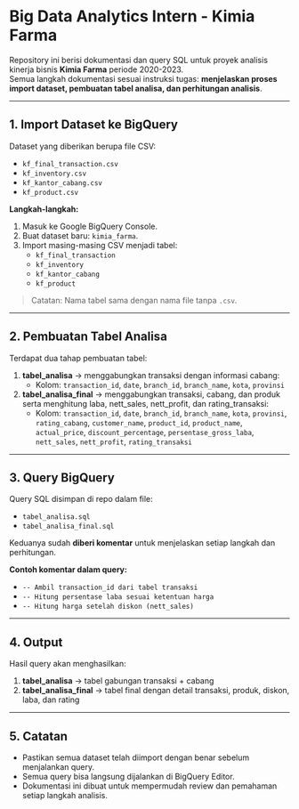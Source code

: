 # Big Data Analytics Intern - Kimia Farma

Repository ini berisi dokumentasi dan query SQL untuk proyek analisis kinerja bisnis **Kimia Farma** periode 2020-2023.  
Semua langkah dokumentasi sesuai instruksi tugas: **menjelaskan proses import dataset, pembuatan tabel analisa, dan perhitungan analisis**.

---

## 1. Import Dataset ke BigQuery

Dataset yang diberikan berupa file CSV:
- `kf_final_transaction.csv`
- `kf_inventory.csv`
- `kf_kantor_cabang.csv`
- `kf_product.csv`

**Langkah-langkah:**
1. Masuk ke Google BigQuery Console.
2. Buat dataset baru: `kimia_farma`.
3. Import masing-masing CSV menjadi tabel:
   - `kf_final_transaction`
   - `kf_inventory`
   - `kf_kantor_cabang`
   - `kf_product`

> Catatan: Nama tabel sama dengan nama file tanpa `.csv`.

---

## 2. Pembuatan Tabel Analisa

Terdapat dua tahap pembuatan tabel:
1. **tabel_analisa** → menggabungkan transaksi dengan informasi cabang:
   - Kolom: `transaction_id`, `date`, `branch_id`, `branch_name`, `kota`, `provinsi`
2. **tabel_analisa_final** → menggabungkan transaksi, cabang, dan produk serta menghitung laba, nett_sales, nett_profit, dan rating_transaksi:
   - Kolom: `transaction_id`, `date`, `branch_id`, `branch_name`, `kota`, `provinsi`, `rating_cabang`, `customer_name`, `product_id`, `product_name`, `actual_price`, `discount_percentage`, `persentase_gross_laba`, `nett_sales`, `nett_profit`, `rating_transaksi`

---

## 3. Query BigQuery

Query SQL disimpan di repo dalam file:
- `tabel_analisa.sql`
- `tabel_analisa_final.sql`

Keduanya sudah **diberi komentar** untuk menjelaskan setiap langkah dan perhitungan.

**Contoh komentar dalam query:**
- `-- Ambil transaction_id dari tabel transaksi`
- `-- Hitung persentase laba sesuai ketentuan harga`
- `-- Hitung harga setelah diskon (nett_sales)`

---

## 4. Output

Hasil query akan menghasilkan:
1. **tabel_analisa** → tabel gabungan transaksi + cabang
2. **tabel_analisa_final** → tabel final dengan detail transaksi, produk, diskon, laba, dan rating

---

## 5. Catatan

- Pastikan semua dataset telah diimport dengan benar sebelum menjalankan query.
- Semua query bisa langsung dijalankan di BigQuery Editor.
- Dokumentasi ini dibuat untuk mempermudah review dan pemahaman setiap langkah analisis.
